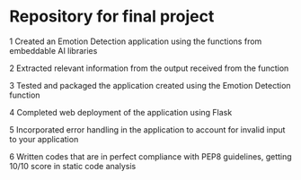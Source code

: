 # Repository for final project
1 Created an Emotion Detection application using the functions from embeddable AI libraries

2 Extracted relevant information from the output received from the function

3 Tested and packaged the application created using the Emotion Detection function

4 Completed web deployment of the application using Flask

5 Incorporated error handling in the application to account for invalid input to your application

6 Written codes that are in perfect compliance with PEP8 guidelines, getting 10/10 score in static code analysis
